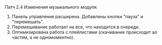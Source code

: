 Патч 2.4
Изменения музыкального модуля:
1. Панель управления расширена. Добавлены кнопки "пауза" и "перемешать".
2. Перемешивание работает на все, что находится в очереди.
3. Оптимизирована работа с плейлистами (скачивание происходит ао частям, а не одномоментно).